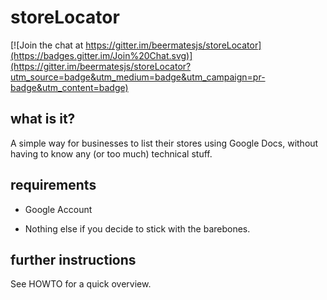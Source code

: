 # storeLocator #

[![Join the chat at https://gitter.im/beermatesjs/storeLocator](https://badges.gitter.im/Join%20Chat.svg)](https://gitter.im/beermatesjs/storeLocator?utm_source=badge&utm_medium=badge&utm_campaign=pr-badge&utm_content=badge)

## what is it? ##

A simple way for businesses to list their stores using Google Docs, without having to know any (or too much) technical stuff.

## requirements ##

* Google Account

* Nothing else if you decide to stick with the barebones.

## further instructions ##

See HOWTO for a quick overview.
